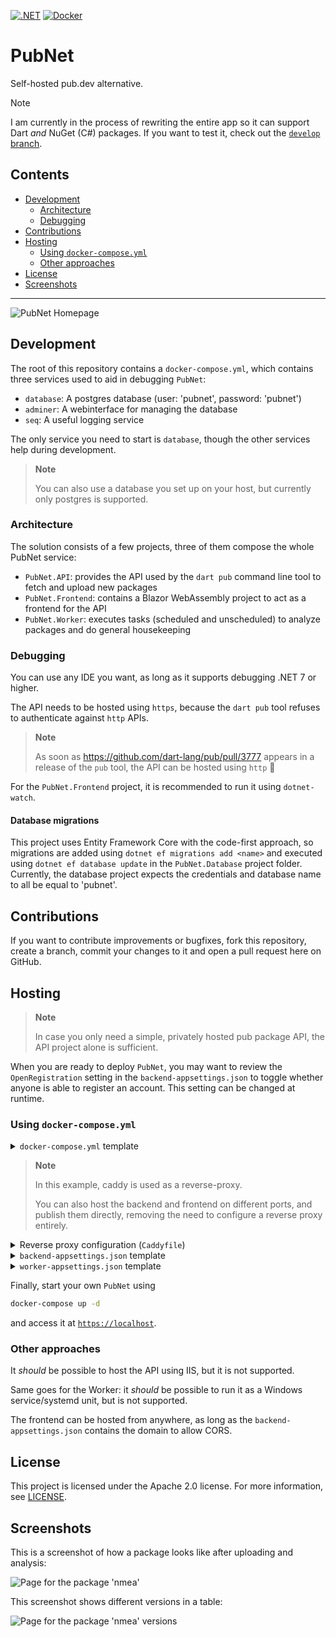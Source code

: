 [![.NET](https://github.com/ricardoboss/PubNet/actions/workflows/dotnet.yml/badge.svg)](https://github.com/ricardoboss/PubNet/actions/workflows/dotnet.yml)
[![Docker](https://github.com/ricardoboss/PubNet/actions/workflows/docker-publish.yml/badge.svg)](https://github.com/ricardoboss/PubNet/actions/workflows/docker-publish.yml)

# PubNet

Self-hosted pub.dev alternative.

> [!NOTE]
> I am currently in the process of rewriting the entire app so it can support Dart _and_ NuGet (C#) packages.
> If you want to test it, check out the [`develop` branch](https://github.com/ricardoboss/PubNet/tree/develop).

## Contents

- [Development](#development)
  - [Architecture](#architecture)
  - [Debugging](#debugging)
- [Contributions](#contributions)
- [Hosting](#hosting)
  - [Using `docker-compose.yml`](#using-docker-composeyml)
  - [Other approaches](#other-approaches)
- [License](#license)
- [Screenshots](#screenshots)

---

![PubNet Homepage](.github/media/homepage.png)

## Development

The root of this repository contains a `docker-compose.yml`, which contains three services used to aid in debugging `PubNet`:

- `database`: A postgres database (user: 'pubnet', password: 'pubnet')
- `adminer`: A webinterface for managing the database
- `seq`: A useful logging service

The only service you need to start is `database`, though the other services help during development.

> **Note**
>
> You can also use a database you set up on your host, but currently only postgres is supported.

### Architecture

The solution consists of a few projects, three of them compose the whole PubNet service:

- `PubNet.API`: provides the API used by the `dart pub` command line tool to fetch and upload new packages
- `PubNet.Frontend`: contains a Blazor WebAssembly project to act as a frontend for the API
- `PubNet.Worker`: executes tasks (scheduled and unscheduled) to analyze packages and do general housekeeping

### Debugging

You can use any IDE you want, as long as it supports debugging .NET 7 or higher.

The API needs to be hosted using `https`, because the `dart pub` tool refuses to authenticate against `http` APIs.

> **Note**
> 
> As soon as https://github.com/dart-lang/pub/pull/3777 appears in a release of the `pub` tool, the API can be hosted using `http` 🎉

For the `PubNet.Frontend` project, it is recommended to run it using `dotnet-watch`.

#### Database migrations

This project uses Entity Framework Core with the code-first approach, so migrations are added using `dotnet ef migrations add <name>` and executed using `dotnet ef database update` in the `PubNet.Database` project folder.
Currently, the database project expects the credentials and database name to all be equal to 'pubnet'.

## Contributions

If you want to contribute improvements or bugfixes, fork this repository, create a branch, commit your changes to it and open a pull request here on GitHub.

## Hosting

> **Note**
>
> In case you only need a simple, privately hosted pub package API, the API project alone is sufficient.

When you are ready to deploy `PubNet`, you may want to review the `OpenRegistration` setting in the `backend-appsettings.json` to toggle whether anyone is able to register an account.
This setting can be changed at runtime.

### Using `docker-compose.yml`

<details>
  <summary><code>docker-compose.yml</code> template</summary>

Create a `docker-compose.yml` with the following contents:

```yaml
version: '3.9'

volumes:
  postgres_data:
  pubnet_packages:
  caddy_data:
  caddy_config:

services:
  database:
    image: postgres:latest
    restart: always
    environment:
      POSTGRES_USER: "pubnet"
      POSTGRES_PASSWORD: "pubnet"
    volumes:
      - postgres_data:/var/lib/postgresql/data

  backend:
    image: ghcr.io/ricardoboss/pubnet/api:main
    restart: always
    volumes:
      - "./backend-appsettings.json:/app/appsettings.Production.json"
      - "pubnet_packages:/app/packages"
    depends_on:
      - database
      - caddy

  worker:
    image: ghcr.io/ricardoboss/pubnet/worker:main
    restart: always
    volumes:
      - "./worker-appsettings.json:/app/appsettings.Production.json"
      - "pubnet_packages:/app/packages"
    depends_on:
      - database

  frontend:
    image: ghcr.io/ricardoboss/pubnet/frontend:main
    restart: always
    depends_on:
      - backend
      - caddy

  # you can choose any reverse proxy you want, Caddy is not required
  caddy:
    image: caddy
    restart: always
    volumes:
      - "./Caddyfile:/etc/caddy/Caddyfile"
      - "caddy_data:/data"
      - "caddy_config:/config"
    ports:
      - "80:80"
      - "443:443"
      - "443:443/udp"
```

</details>

> **Note**
>
> In this example, caddy is used as a reverse-proxy.
>
> You can also host the backend and frontend on different ports, and publish them directly, removing the need to configure a reverse proxy entirely.

<details>
  <summary>Reverse proxy configuration (<code>Caddyfile</code>)</summary>

In case you want a reverse proxy, configure it appropriately (in this case using a Caddyfile):

```Caddyfile
*:80, *:443 {
    reverse_proxy /api/* backend:80
    reverse_proxy /* frontend:80
}
```
</details>

<details>
  <summary><code>backend-appsettings.json</code> template</summary>

```json
{
  "AllowedOrigins": [
    "http://localhost"
  ],
  "ConnectionStrings": {
    "PubNet": "Host=database;Database=pubnet;Username=pubnet;Password=pubnet"
  },
  "Jwt": {
    "Issuer": "http://localhost",
    "Audience": "http://localhost",
    "SecretKey": "GenerateASecureKey!"
  },
  "PackageStorage": {
    "Path": "./packages"
  },
  "OpenRegistration": true
}

```

</details>

<details>
  <summary><code>worker-appsettings.json</code> template</summary>

Add a `worker-appsettings.json`:

> You could use the same appsettings for the worker and the backend as their options shouldn't interfere.

```json
{
  "ConnectionStrings": {
    "PubNet": "Host=database;Database=pubnet;Username=pubnet;Password=pubnet"
  },
  "PackageStorage": {
    "Path": "./packages",
    "PendingMaxAge": "00:05:00"
  }
}

```

</details>

Finally, start your own `PubNet` using

```bash
docker-compose up -d
```

and access it at [`https://localhost`](https://localhost).

### Other approaches

It _should_ be possible to host the API using IIS, but it is not supported.

Same goes for the Worker: it _should_ be possible to run it as a Windows service/systemd unit, but is not supported.

The frontend can be hosted from anywhere, as long as the `backend-appsettings.json` contains the domain to allow CORS.

## License

This project is licensed under the Apache 2.0 license. For more information, see [LICENSE](./LICENSE).

## Screenshots

This is a screenshot of how a package looks like after uploading and analysis:

![Page for the package 'nmea'](.github/media/package_nmea.png)

This screenshot shows different versions in a table:

![Page for the package 'nmea' versions](.github/media/package_nmea_versions.png)
